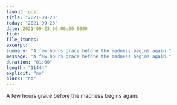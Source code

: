 ```yaml
---
layout: post
title: "2021-09-23"
today: "2021-09-23"
date: 2021-09-23 00:00:00 0000
file:
file_itunes:
excerpt:
summary: "A few hours grace before the madness begins again."
message: "A few hours grace before the madness begins again."
duration: "01:00"
length: "11444"
explicit: "no"
block: "no"
---
```

A few hours grace before the madness begins again.

